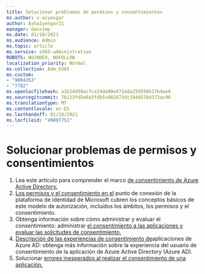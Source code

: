 ```yaml
---
title: Solucionar problemas de permisos y consentimientos
ms.author: v-aiyengar
author: AshaIyengar21
manager: dansimp
ms.date: 01/18/2021
ms.audience: Admin
ms.topic: article
ms.service: o365-administration
ROBOTS: NOINDEX, NOFOLLOW
localization_priority: Normal
ms.collection: Adm_O365
ms.custom:
- "9004353"
- "7782"
ms.openlocfilehash: a1b2dd99acfce24de00e471dda259598b17b4ee0
ms.sourcegitcommit: 7b213fd5e8a3fdb5c602673dc194d576d372ac96
ms.translationtype: MT
ms.contentlocale: es-ES
ms.lasthandoff: 01/18/2021
ms.locfileid: "49897751"
---
```

# <a name="troubleshoot-permissions-and-consents"></a>Solucionar problemas de permisos y consentimientos

1. Lea este artículo para comprender el marco [de consentimiento de Azure Active Directory.](https://docs.microsoft.com/azure/active-directory/develop/consent-framework)
1. [Los permisos y el consentimiento en el](https://docs.microsoft.com/azure/active-directory/develop/v2-permissions-and-consent) punto de conexión de la plataforma de identidad de Microsoft cubren los conceptos básicos de este modelo de autorización, incluidos los ámbitos, los permisos y el consentimiento.
1. Obtenga información sobre cómo administrar y evaluar el consentimiento: administrar [el consentimiento a las aplicaciones y evaluar las solicitudes de consentimiento.](https://docs.microsoft.com/azure/active-directory/manage-apps/manage-consent-requests#evaluating-a-request-for-tenant-wide-admin-consent)
1. [Descripción de las experiencias de consentimiento de](https://docs.microsoft.com/azure/active-directory/develop/application-consent-experience)aplicaciones de Azure AD: obtenga más información sobre la experiencia del usuario de consentimiento de la aplicación de Azure Active Directory (Azure AD).
1. Solucionar [errores inesperados al realizar el consentimiento de una aplicación.](https://docs.microsoft.com/azure/active-directory/manage-apps/application-sign-in-unexpected-user-consent-error)
